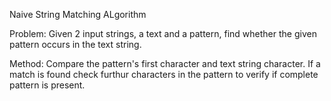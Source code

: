 Naive String Matching ALgorithm

Problem: Given 2 input strings, a text and a pattern, find whether the given pattern occurs in the text string.

Method: Compare the pattern's first character and text string character. If a match is found check furthur characters in the pattern to verify if complete pattern is present.